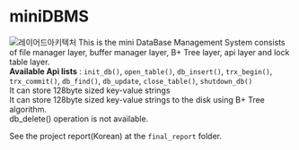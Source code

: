 # miniDBMS
![레이어드아키텍처](https://user-images.githubusercontent.com/61873510/127859797-80d580ee-089e-45ca-ac46-6da16221a4b9.png)
This is the mini DataBase Management System consists of file manager layer, buffer manager layer, B+ Tree layer, api layer and lock table layer.<br>
**Available Api lists** : ```init_db()```, ```open_table()```, ```db_insert()```, ```trx_begin()```, ```trx_commit()```, ```db_find()```, ```db_update```,  ```close_table()```, ```shutdown_db()``` <br>
It can store 128byte sized key-value strings<br> 
It can store 128byte sized key-value strings to the disk using B+ Tree algorithm.<br> 
db_delete() operation is not available.<br>

See the project report(Korean) at the ```final_report``` folder.

